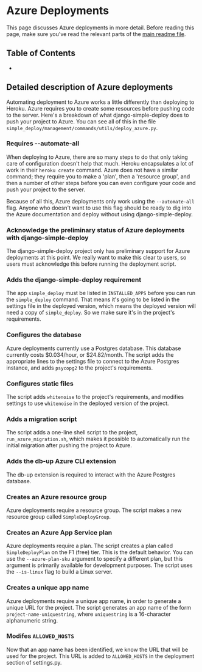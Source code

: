 Azure Deployments
===

This page discusses Azure deployments in more detail. Before reading this page, make sure you've read the relevant parts of the [main readme file](../README.md).

Table of Contents
---

- []()

Detailed description of Azure deployments
---

Automating deployment to Azure works a little differently than deploying to Heroku. Azure requires you to create some resources before pushing code to the server. Here's a breakdown of what django-simple-deploy does to push your project to Azure. You can see all of this in the file `simple_deploy/management/commands/utils/deploy_azure.py`.

### Requires --automate-all

When deploying to Azure, there are so many steps to do that only taking care of configuration doesn't help that much. Heroku encapsulates a lot of work in their `heroku create` command. Azure does not have a similar command; they require you to make a 'plan', then a 'resource group', and then a number of other steps before you can even configure your code and push your project to the server.

Because of all this, Azure deployments only work using the `--automate-all` flag. Anyone who doesn't want to use this flag should be ready to dig into the Azure documentation and deploy without using django-simple-deploy.

### Acknowledge the preliminary status of Azure deployments with django-simple-deploy

The django-simple-deploy project only has preliminary support for Azure deployments at this point. We really want to make this clear to users, so users must acknowledge this before running the deployment script.

### Adds the django-simple-deploy requirement

The app `simple_deploy` must be listed in `INSTALLED_APPS` before you can run the `simple_deploy` command. That means it's going to be listed in the settings file in the deployed version, which means the deployed version will need a copy of `simple_deploy`. So we make sure it's in the project's requirements.

### Configures the database

Azure deployments currently use a Postgres database. This database currently costs $0.034/hour, or $24.82/month. The script adds the appropriate lines to the settings file to connect to the Azure Postgres instance, and adds `psycopg2` to the project's requirements.

### Configures static files

The script adds `whitenoise` to the project's requirements, and modifies settings to use `whitenoise` in the deployed version of the project.

### Adds a migration script

The script adds a one-line shell script to the project, `run_azure_migration.sh`, which makes it possible to automatically run the initial migration after pushing the project to Azure.

### Adds the db-up Azure CLI extension

The db-up extension is required to interact with the Azure Postgres database.

### Creates an Azure resource group

Azure deployments require a resource group. The script makes a new resource group called `SimpleDeployGroup`.

### Creates an Azure App Service plan

Azure deployments require a plan. The script creates a plan called `SimpleDeployPlan` on the F1 (free) tier. This is the default behavior. You can use the `--azure-plan-sku` argument to specify a different plan, but this argument is primarily available for development purposes. The script uses the `--is-linux` flag to build a Linux server.

### Creates a unique app name

Azure deployments require a unique app name, in order to generate a unique URL for the project. The script generates an app name of the form `project-name-uniquestring`, where `uniquestring` is a 16-character alphanumeric string.

### Modifes `ALLOWED_HOSTS`

Now that an app name has been identified, we know the URL that will be used for the project. This URL is added to `ALLOWED_HOSTS` in the deployment section of settings.py.